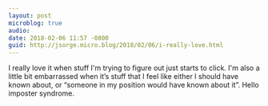 ```yaml
---
layout: post
microblog: true
audio: 
date: 2018-02-06 11:57 -0800
guid: http://jsorge.micro.blog/2018/02/06/i-really-love.html
---
```

I really love it when stuff I'm trying to figure out just starts to click. I'm also a little bit embarrassed when it’s stuff that I feel like either I should have known about, or “someone in my position would have known about it”. Hello imposter syndrome.
